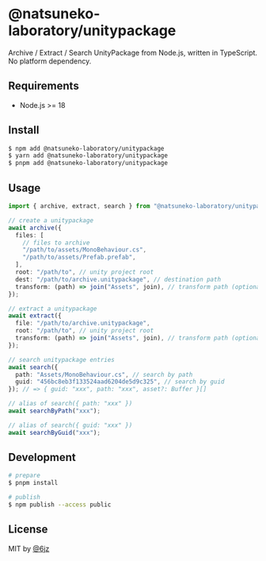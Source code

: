 # @natsuneko-laboratory/unitypackage

Archive / Extract / Search UnityPackage from Node.js, written in TypeScript. No platform dependency.

## Requirements

- Node.js >= 18

## Install

```bash
$ npm add @natsuneko-laboratory/unitypackage
$ yarn add @natsuneko-laboratory/unitypackage
$ pnpm add @natsuneko-laboratory/unitypackage
```

## Usage

```typescript
import { archive, extract, search } from "@natsuneko-laboratory/unitypackage";

// create a unitypackage
await archive({
  files: [
    // files to archive
    "/path/to/assets/MonoBehaviour.cs",
    "/path/to/assets/Prefab.prefab",
  ],
  root: "/path/to", // unity project root
  dest: "/path/to/archive.unitypackage", // destination path
  transform: (path) => join("Assets", join), // transform path (optional)
});

// extract a unitypackage
await extract({
  file: "/path/to/archive.unitypackage",
  root: "/path/to", // unity project root
  transform: (path) => join("Assets", join), // transform path (optional)
});

// search unitypackage entries
await search({
  path: "Assets/MonoBehaviour.cs", // search by path
  guid: "456bc8eb3f133524aad6204de5d9c325", // search by guid
}); // => { guid: "xxx", path: "xxx", asset?: Buffer }[]

// alias of search({ path: "xxx" })
await searchByPath("xxx");

// alias of search({ guid: "xxx" })
await searchByGuid("xxx");
```

## Development

```bash
# prepare
$ pnpm install

# publish
$ npm publish --access public
```

## License

MIT by [@6jz](https://twitter.com/6jz)
